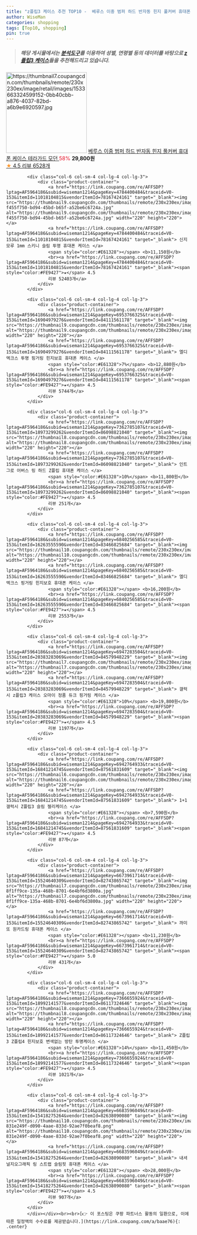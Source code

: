 ```yaml
---
title: "z플립3 케이스 추천 TOP10 -  베루스 이중 범퍼 하드 반자동 힌지 풀커버 휴대폰 케이스 테라가드 모던 "
author: WiseMan
categories: shopping
tags: [Top10, shopping]
pin: true
---
```


> ##### 해당 게시물에서는 [**분석도구**](https://itemscout.io/)를 이용하여 **성별**, **연령별** 등의 데이터를 바탕으로 [**z플립3 케이스**](https://link.coupang.com/a/baae76)들을 추천해드리고 있습니다.
<div class="container"><div class="row">
            <div class="col-6 col-sm-4 col-lg-4 col-lg-3">
                <div class="product-container">
                    <a href="https://link.coupang.com/re/AFFSDP?lptag=AF5964186&subid=wiseman1214&pageKey=6305647824&traceid=V0-153&itemId=12181228572&vendorItemId=88253328068" target="_blank"><img src="https://thumbnail7.coupangcdn.com/thumbnails/remote/230x230ex/image/retail/images/1533663324599152-0bb40cbb-a876-4037-82bd-a6b9e6920597.jpg" alt="https://thumbnail7.coupangcdn.com/thumbnails/remote/230x230ex/image/retail/images/1533663324599152-0bb40cbb-a876-4037-82bd-a6b9e6920597.jpg" width="220" height="220"></a>
                    <a href="https://link.coupang.com/re/AFFSDP?lptag=AF5964186&subid=wiseman1214&pageKey=6305647824&traceid=V0-153&itemId=12181228572&vendorItemId=88253328068" target="_blank"> 베루스 이중 범퍼 하드 반자동 힌지 풀커버 휴대폰 케이스 테라가드 모던 </a>
                    <span style="color:#E61328">58%</span> <b>29,800원</b>
                    <br><a href="https://link.coupang.com/re/AFFSDP?lptag=AF5964186&subid=wiseman1214&pageKey=6305647824&traceid=V0-153&itemId=12181228572&vendorItemId=88253328068" target="_blank"><span style="color:#FE9427">★</span> 4.5
                    리뷰 6528개</a>
                </div>
            </div>
            
            <div class="col-6 col-sm-4 col-lg-4 col-lg-3">
                <div class="product-container">
                    <a href="https://link.coupang.com/re/AFFSDP?lptag=AF5964186&subid=wiseman1214&pageKey=4784400484&traceid=V0-153&itemId=11018104815&vendorItemId=78167424161" target="_blank"><img src="https://thumbnail9.coupangcdn.com/thumbnails/remote/230x230ex/image/retail/images/1236644901529979-f455f750-bd94-45bd-b65f-a52be6c6724a.jpg" alt="https://thumbnail9.coupangcdn.com/thumbnails/remote/230x230ex/image/retail/images/1236644901529979-f455f750-bd94-45bd-b65f-a52be6c6724a.jpg" width="220" height="220"></a>
                    <a href="https://link.coupang.com/re/AFFSDP?lptag=AF5964186&subid=wiseman1214&pageKey=4784400484&traceid=V0-153&itemId=11018104815&vendorItemId=78167424161" target="_blank"> 신지모루 1mm 스키니 슬림 투명 휴대폰 케이스 </a>
                    <span style="color:#E61328"></span> <b>11,150원</b>
                    <br><a href="https://link.coupang.com/re/AFFSDP?lptag=AF5964186&subid=wiseman1214&pageKey=4784400484&traceid=V0-153&itemId=11018104815&vendorItemId=78167424161" target="_blank"><span style="color:#FE9427">★</span> 4.5
                    리뷰 52403개</a>
                </div>
            </div>
            
            <div class="col-6 col-sm-4 col-lg-4 col-lg-3">
                <div class="product-container">
                    <a href="https://link.coupang.com/re/AFFSDP?lptag=AF5964186&subid=wiseman1214&pageKey=6953766325&traceid=V0-153&itemId=16904979276&vendorItemId=84111561178" target="_blank"><img src="https://thumbnail9.coupangcdn.com/thumbnails/remote/230x230ex/image/vendor_inventory/c82c/9be2cd1327cc559c7d4fb347ca26dc86de7df2623989951156aa21835cb2.jpg" alt="https://thumbnail9.coupangcdn.com/thumbnails/remote/230x230ex/image/vendor_inventory/c82c/9be2cd1327cc559c7d4fb347ca26dc86de7df2623989951156aa21835cb2.jpg" width="220" height="220"></a>
                    <a href="https://link.coupang.com/re/AFFSDP?lptag=AF5964186&subid=wiseman1214&pageKey=6953766325&traceid=V0-153&itemId=16904979276&vendorItemId=84111561178" target="_blank"> 엘디엑크스 투명 핑거링 힌지보호 휴대폰 케이스 </a>
                    <span style="color:#E61328">7%</span> <b>12,880원</b>
                    <br><a href="https://link.coupang.com/re/AFFSDP?lptag=AF5964186&subid=wiseman1214&pageKey=6953766325&traceid=V0-153&itemId=16904979276&vendorItemId=84111561178" target="_blank"><span style="color:#FE9427">★</span> 4.5
                    리뷰 5744개</a>
                </div>
            </div>
            
            <div class="col-6 col-sm-4 col-lg-4 col-lg-3">
                <div class="product-container">
                    <a href="https://link.coupang.com/re/AFFSDP?lptag=AF5964186&subid=wiseman1214&pageKey=7362785107&traceid=V0-153&itemId=18973299262&vendorItemId=86098821040" target="_blank"><img src="https://thumbnail8.coupangcdn.com/thumbnails/remote/230x230ex/image/vendor_inventory/1105/6983b1e92f78a7d503fcf7890379a9be312adf08e4889591491ae629d651.jpg" alt="https://thumbnail8.coupangcdn.com/thumbnails/remote/230x230ex/image/vendor_inventory/1105/6983b1e92f78a7d503fcf7890379a9be312adf08e4889591491ae629d651.jpg" width="220" height="220"></a>
                    <a href="https://link.coupang.com/re/AFFSDP?lptag=AF5964186&subid=wiseman1214&pageKey=7362785107&traceid=V0-153&itemId=18973299262&vendorItemId=86098821040" target="_blank"> 인트그로 어버스 링 하드 Z플립 휴대폰 케이스 </a>
                    <span style="color:#E61328">10%</span> <b>11,800원</b>
                    <br><a href="https://link.coupang.com/re/AFFSDP?lptag=AF5964186&subid=wiseman1214&pageKey=7362785107&traceid=V0-153&itemId=18973299262&vendorItemId=86098821040" target="_blank"><span style="color:#FE9427">★</span> 4.5
                    리뷰 251개</a>
                </div>
            </div>
            
            <div class="col-6 col-sm-4 col-lg-4 col-lg-3">
                <div class="product-container">
                    <a href="https://link.coupang.com/re/AFFSDP?lptag=AF5964186&subid=wiseman1214&pageKey=6840256585&traceid=V0-153&itemId=16263555590&vendorItemId=83466825684" target="_blank"><img src="https://thumbnail10.coupangcdn.com/thumbnails/remote/230x230ex/image/vendor_inventory/258f/056af406026bcc5d545e1438843c9d28cf2de98998a860734082d7549a43.jpg" alt="https://thumbnail10.coupangcdn.com/thumbnails/remote/230x230ex/image/vendor_inventory/258f/056af406026bcc5d545e1438843c9d28cf2de98998a860734082d7549a43.jpg" width="220" height="220"></a>
                    <a href="https://link.coupang.com/re/AFFSDP?lptag=AF5964186&subid=wiseman1214&pageKey=6840256585&traceid=V0-153&itemId=16263555590&vendorItemId=83466825684" target="_blank"> 엘디엑크스 핑거링 힌지보호 휴대폰 케이스 </a>
                    <span style="color:#E61328"></span> <b>16,200원</b>
                    <br><a href="https://link.coupang.com/re/AFFSDP?lptag=AF5964186&subid=wiseman1214&pageKey=6840256585&traceid=V0-153&itemId=16263555590&vendorItemId=83466825684" target="_blank"><span style="color:#FE9427">★</span> 4.5
                    리뷰 2553개</a>
                </div>
            </div>
            
            <div class="col-6 col-sm-4 col-lg-4 col-lg-3">
                <div class="product-container">
                    <a href="https://link.coupang.com/re/AFFSDP?lptag=AF5964186&subid=wiseman1214&pageKey=6947283504&traceid=V0-153&itemId=20383283069&vendorItemId=84579948229" target="_blank"><img src="https://thumbnail7.coupangcdn.com/thumbnails/remote/230x230ex/image/vendor_inventory/684a/df193eff2d2b34e460bffb2d8edfd447f1dfb593cd7c56b844f10ea8a68f.png" alt="https://thumbnail7.coupangcdn.com/thumbnails/remote/230x230ex/image/vendor_inventory/684a/df193eff2d2b34e460bffb2d8edfd447f1dfb593cd7c56b844f10ea8a68f.png" width="220" height="220"></a>
                    <a href="https://link.coupang.com/re/AFFSDP?lptag=AF5964186&subid=wiseman1214&pageKey=6947283504&traceid=V0-153&itemId=20383283069&vendorItemId=84579948229" target="_blank"> 갤럭시 z플립3 케이스 오마이 정품 듀크 핑거링 케이스 </a>
                    <span style="color:#E61328">10%</span> <b>19,800원</b>
                    <br><a href="https://link.coupang.com/re/AFFSDP?lptag=AF5964186&subid=wiseman1214&pageKey=6947283504&traceid=V0-153&itemId=20383283069&vendorItemId=84579948229" target="_blank"><span style="color:#FE9427">★</span> 4.5
                    리뷰 1197개</a>
                </div>
            </div>
            
            <div class="col-6 col-sm-4 col-lg-4 col-lg-3">
                <div class="product-container">
                    <a href="https://link.coupang.com/re/AFFSDP?lptag=AF5964186&subid=wiseman1214&pageKey=6942764933&traceid=V0-153&itemId=16841214745&vendorItemId=87561831609" target="_blank"><img src="https://thumbnail6.coupangcdn.com/thumbnails/remote/230x230ex/image/vendor_inventory/c05a/989c85961d93a7f18044b647fecb9d62ad5e2fb70c14883c884c662faf8b.png" alt="https://thumbnail6.coupangcdn.com/thumbnails/remote/230x230ex/image/vendor_inventory/c05a/989c85961d93a7f18044b647fecb9d62ad5e2fb70c14883c884c662faf8b.png" width="220" height="220"></a>
                    <a href="https://link.coupang.com/re/AFFSDP?lptag=AF5964186&subid=wiseman1214&pageKey=6942764933&traceid=V0-153&itemId=16841214745&vendorItemId=87561831609" target="_blank"> 1+1 갤럭시 Z플립3 슬림 젤리케이스 </a>
                    <span style="color:#E61328"></span> <b>7,590원</b>
                    <br><a href="https://link.coupang.com/re/AFFSDP?lptag=AF5964186&subid=wiseman1214&pageKey=6942764933&traceid=V0-153&itemId=16841214745&vendorItemId=87561831609" target="_blank"><span style="color:#FE9427">★</span> 4.5
                    리뷰 87개</a>
                </div>
            </div>
            
            <div class="col-6 col-sm-4 col-lg-4 col-lg-3">
                <div class="product-container">
                    <a href="https://link.coupang.com/re/AFFSDP?lptag=AF5964186&subid=wiseman1214&pageKey=6673961714&traceid=V0-153&itemId=15524640309&vendorItemId=82743865742" target="_blank"><img src="https://thumbnail7.coupangcdn.com/thumbnails/remote/230x230ex/image/retail/images/3730856497084263-8f1ff9ce-135a-468b-8701-6e4bf6d3800a.jpg" alt="https://thumbnail7.coupangcdn.com/thumbnails/remote/230x230ex/image/retail/images/3730856497084263-8f1ff9ce-135a-468b-8701-6e4bf6d3800a.jpg" width="220" height="220"></a>
                    <a href="https://link.coupang.com/re/AFFSDP?lptag=AF5964186&subid=wiseman1214&pageKey=6673961714&traceid=V0-153&itemId=15524640309&vendorItemId=82743865742" target="_blank"> 까미또 원카드링 휴대폰 케이스 </a>
                    <span style="color:#E61328"></span> <b>11,230원</b>
                    <br><a href="https://link.coupang.com/re/AFFSDP?lptag=AF5964186&subid=wiseman1214&pageKey=6673961714&traceid=V0-153&itemId=15524640309&vendorItemId=82743865742" target="_blank"><span style="color:#FE9427">★</span> 5.0
                    리뷰 431개</a>
                </div>
            </div>
            
            <div class="col-6 col-sm-4 col-lg-4 col-lg-3">
                <div class="product-container">
                    <a href="https://link.coupang.com/re/AFFSDP?lptag=AF5964186&subid=wiseman1214&pageKey=7366655924&traceid=V0-153&itemId=18992141577&vendorItemId=86117324646" target="_blank"><img src="https://thumbnail8.coupangcdn.com/thumbnails/remote/230x230ex/image/vendor_inventory/20ad/3a6238ceaab83d4b9f602a8c2191d80eabd6759a472a8cbe83d780173c59.jpg" alt="https://thumbnail8.coupangcdn.com/thumbnails/remote/230x230ex/image/vendor_inventory/20ad/3a6238ceaab83d4b9f602a8c2191d80eabd6759a472a8cbe83d780173c59.jpg" width="220" height="220"></a>
                    <a href="https://link.coupang.com/re/AFFSDP?lptag=AF5964186&subid=wiseman1214&pageKey=7366655924&traceid=V0-153&itemId=18992141577&vendorItemId=86117324646" target="_blank"> Z플립3 Z플립4 힌지보호 변색없는 방탄 투명케이스 </a>
                    <span style="color:#E61328">14%</span> <b>11,450원</b>
                    <br><a href="https://link.coupang.com/re/AFFSDP?lptag=AF5964186&subid=wiseman1214&pageKey=7366655924&traceid=V0-153&itemId=18992141577&vendorItemId=86117324646" target="_blank"><span style="color:#FE9427">★</span> 4.5
                    리뷰 1021개</a>
                </div>
            </div>
            
            <div class="col-6 col-sm-4 col-lg-4 col-lg-3">
                <div class="product-container">
                    <a href="https://link.coupang.com/re/AFFSDP?lptag=AF5964186&subid=wiseman1214&pageKey=6683596049&traceid=V0-153&itemId=15418275264&vendorItemId=82638090080" target="_blank"><img src="https://thumbnail10.coupangcdn.com/thumbnails/remote/230x230ex/image/retail/images/5492656215828646-831e249f-d090-4aae-833d-92ae7f0beaf8.png" alt="https://thumbnail10.coupangcdn.com/thumbnails/remote/230x230ex/image/retail/images/5492656215828646-831e249f-d090-4aae-833d-92ae7f0beaf8.png" width="220" height="220"></a>
                    <a href="https://link.coupang.com/re/AFFSDP?lptag=AF5964186&subid=wiseman1214&pageKey=6683596049&traceid=V0-153&itemId=15418275264&vendorItemId=82638090080" target="_blank"> 내셔널지오그래픽 링 스트랩 슬림핏 휴대폰 케이스 </a>
                    <span style="color:#E61328"></span> <b>28,000원</b>
                    <br><a href="https://link.coupang.com/re/AFFSDP?lptag=AF5964186&subid=wiseman1214&pageKey=6683596049&traceid=V0-153&itemId=15418275264&vendorItemId=82638090080" target="_blank"><span style="color:#FE9427">★</span> 4.5
                    리뷰 907개</a>
                </div>
            </div>
            </div></div><br><br>[👉 이 포스팅은 쿠팡 파트너스 활동의 일환으로, 이에 따른 일정액의 수수료를 제공받습니다.](https://link.coupang.com/a/baae76){: .center}